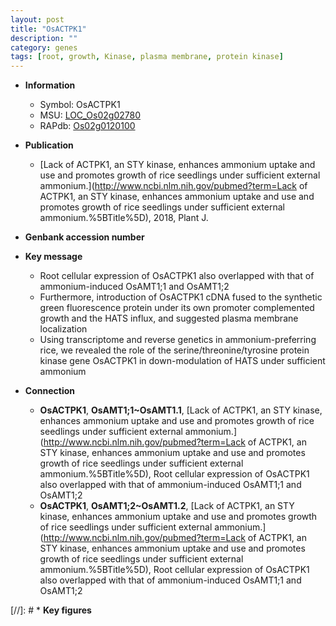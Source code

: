 ```yaml
---
layout: post
title: "OsACTPK1"
description: ""
category: genes
tags: [root, growth, Kinase, plasma membrane, protein kinase]
---
```


* **Information**  
    + Symbol: OsACTPK1  
    + MSU: [LOC_Os02g02780](http://rice.uga.edu/cgi-bin/ORF_infopage.cgi?orf=LOC_Os02g02780)  
    + RAPdb: [Os02g0120100](https://rapdb.dna.affrc.go.jp/locus/?name=Os02g0120100)  

* **Publication**  
    + [Lack of ACTPK1, an STY kinase, enhances ammonium uptake and use and promotes growth of rice seedlings under sufficient external ammonium.](http://www.ncbi.nlm.nih.gov/pubmed?term=Lack of ACTPK1, an STY kinase, enhances ammonium uptake and use and promotes growth of rice seedlings under sufficient external ammonium.%5BTitle%5D), 2018, Plant J.

* **Genbank accession number**  

* **Key message**  
    + Root cellular expression of OsACTPK1 also overlapped with that of ammonium-induced OsAMT1;1 and OsAMT1;2
    + Furthermore, introduction of OsACTPK1 cDNA fused to the synthetic green fluorescence protein under its own promoter complemented growth and the HATS influx, and suggested plasma membrane localization
    + Using transcriptome and reverse genetics in ammonium-preferring rice, we revealed the role of the serine/threonine/tyrosine protein kinase gene OsACTPK1 in down-modulation of HATS under sufficient ammonium

* **Connection**  
    + __OsACTPK1__, __OsAMT1;1~OsAMT1.1__, [Lack of ACTPK1, an STY kinase, enhances ammonium uptake and use and promotes growth of rice seedlings under sufficient external ammonium.](http://www.ncbi.nlm.nih.gov/pubmed?term=Lack of ACTPK1, an STY kinase, enhances ammonium uptake and use and promotes growth of rice seedlings under sufficient external ammonium.%5BTitle%5D),  Root cellular expression of OsACTPK1 also overlapped with that of ammonium-induced OsAMT1;1 and OsAMT1;2
    + __OsACTPK1__, __OsAMT1;2~OsAMT1.2__, [Lack of ACTPK1, an STY kinase, enhances ammonium uptake and use and promotes growth of rice seedlings under sufficient external ammonium.](http://www.ncbi.nlm.nih.gov/pubmed?term=Lack of ACTPK1, an STY kinase, enhances ammonium uptake and use and promotes growth of rice seedlings under sufficient external ammonium.%5BTitle%5D),  Root cellular expression of OsACTPK1 also overlapped with that of ammonium-induced OsAMT1;1 and OsAMT1;2

[//]: # * **Key figures**  


